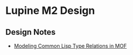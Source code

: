 Lupine M2 Design
================

## Design Notes

* [Modeling Common Lisp Type Relations in MOF](ModelingTypeRelations)